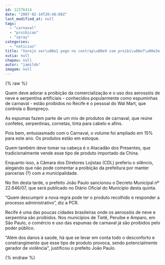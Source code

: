 ```yaml
---
id: 12376414
date: "2007-02-14T20:48:00Z"
last_modified_at: null
tags:
  - "carnaval"
  - "proibicao"
  - "spray"
categories:
  - "noticias"
title: "Varejo ser\u00e1 pego no contrap\u00e9 com proibi\u00e7\u00e3o de spray \u00e0s v\u00e9speras do Carnaval"
sutia: null
chapeu: null
autor: "jamildo"
imagem: null
---
```

{% raw %}
<p>Quem deve adorar a proibi&ccedil;&atilde;o da comercializa&ccedil;&atilde;o e o uso dos aeross&oacute;is de neve e serpentina artificiais - conhecidos popularmente como espuminhas de carnaval - est&atilde;o proibidos no Recife &eacute; o pessoal do Wal Mart, que controla o Bompre&ccedil;o.</p>
<p>As espumas fazem parte de um mix de produtos de carnaval, que re&uacute;ne confetes, serpentinas, cornetas, tinta para cabelo e afins.</p>
<p>Pois bem, entusiasmado com o Carnaval, o volume foi ampliado em 15% para este ano. Os produtos est&atilde;o em estoque.</p>
<p>Quem tamb&eacute;m deve tomar na cabe&ccedil;a &eacute; o Atacad&atilde;o dos Presentes, que tradicionalmente vende esse tipo de produto importado da China.</p>
<p>Enquanto isso, a C&acirc;mara dos Diretores Lojistas (CDL) preferiu o sil&ecirc;ncio, alegando que n&atilde;o pode comentar a proibi&ccedil;&atilde;o da prefeitura por manter parcerias (?) com a municipalidade.</p>
<p>No fim desta tarde, o prefeito Jo&atilde;o Paulo sancionou o Decreto Municipal n&ordm; 22.646/07, que ser&aacute; publicado no Di&aacute;rio Oficial do Munic&iacute;pio desta quinta.</p>
<p>&ldquo;Quem descumprir a nova regra pode ter o produto recolhido e responder a processo administrativo&rdquo;, diz a PCR.</p>
<p>Recife &eacute; uma das poucas cidades brasileiras onde os aeross&oacute;is de neve e serpentina s&atilde;o proibidos. Nos munic&iacute;pios de Tiet&ecirc;, Peru&iacute;be e Amparo, em S&atilde;o Paulo, o com&eacute;rcio e uso das espumas de carnaval j&aacute; s&atilde;o proibidos pelo poder p&uacute;blico.</p>
<p>"Al&eacute;m dos danos &agrave; sa&uacute;de, h&aacute; que se levar em conta todo o desconforto e constrangimento que esse tipo de produto provoca, sendo potencialmente gerador de viol&ecirc;ncia", justificou o prefeito Jo&atilde;o Paulo.</p>
{% endraw %}